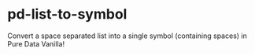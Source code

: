 # pd-list-to-symbol
Convert a space separated list into a single symbol (containing spaces) in Pure Data Vanilla! 
